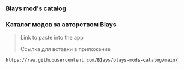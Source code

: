 ### Blays mod's catalog
### Каталог модов за авторством Blays

> Link to paste into the app
> 
> Ссылка для вставки в приложение
```
https://raw.githubusercontent.com/B1ays/blays-mods-catalog/main/
```
